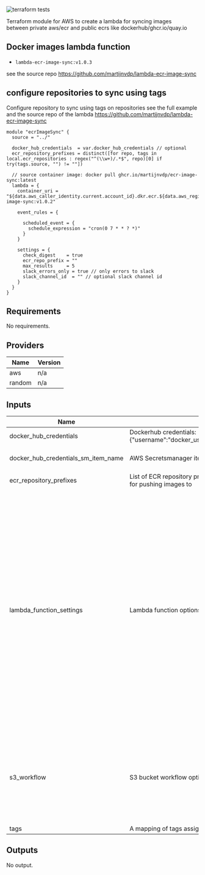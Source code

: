 ![terraform tests](https://github.com/martijnvdp/terraform-ecr-image-sync/actions/workflows/terraform.yml/badge.svg)

Terraform module for AWS to create a lambda for syncing images <br>
between private aws/ecr and public ecrs like dockerhub/ghcr.io/quay.io
## Docker images lambda function

- `lambda-ecr-image-sync:v1.0.3`

see the source repo https://github.com/martijnvdp/lambda-ecr-image-sync

## configure repositories to sync using tags

Configure repository to sync using tags on repositories
see the full example and the source repo of the lambda 
https://github.com/martijnvdp/lambda-ecr-image-sync


```hcl
module "ecrImageSync" {
  source = "../"

  docker_hub_credentials  = var.docker_hub_credentials // optional
  ecr_repository_prefixes = distinct([for repo, tags in local.ecr_repositories : regex("^(\\w+)/.*$", repo)[0] if try(tags.source, "") != ""])

  // source container image: docker pull ghcr.io/martijnvdp/ecr-image-sync:latest
  lambda = {
    container_uri = "${data.aws_caller_identity.current.account_id}.dkr.ecr.${data.aws_region.current.name}.amazonaws.com/images/ecr-image-sync:v1.0.2"

    event_rules = {

      scheduled_event = {
        schedule_expression = "cron(0 7 * * ? *)"
      }
    }

    settings = {
      check_digest    = true
      ecr_repo_prefix = ""
      max_results     = 5
      slack_errors_only = true // only errors to slack
      slack_channel_id  = "" // optional slack channel id
    }
  }
}

```
<!--- BEGIN_TF_DOCS --->
## Requirements

No requirements.

## Providers

| Name | Version |
|------|---------|
| aws | n/a |
| random | n/a |

## Inputs

| Name | Description | Type | Default | Required |
|------|-------------|------|---------|:--------:|
| docker\_hub\_credentials | Dockerhub credentials: {"username":"docker\_username","password":"docker\_password"} | `string` | `null` | no |
| docker\_hub\_credentials\_sm\_item\_name | AWS Secretsmanager item name for dockerhub credentials | `string` | `"docker-hub-ecr-image-sync"` | no |
| ecr\_repository\_prefixes | List of ECR repository prefixes to give the lambda function access for pushing images to | `list(string)` | `null` | no |
| lambda\_function\_settings | Lambda function options | <pre>object({<br>    name            = optional(string, "ecr-image-sync")<br>    container_uri   = optional(string, null)<br>    timeout         = optional(number, 900)<br>    zip_file_folder = optional(string, "dist")<br>    event_rules = optional(object({<br>      payload_updated = optional(object({<br>        description = optional(string, "Capture all updated input JSON events: ECRImageSyncScheduledEvent")<br>        is_enabled  = optional(bool, false)<br>      }), {}),<br>      repository_tags = optional(object({<br>        description = optional(string, "Capture each ECR repository tag changed event")<br>        is_enabled  = optional(bool, true)<br>      }), {})<br>      scheduled_event = optional(object({<br>        description         = optional(string, "CloudWatch schedule for synchronization of the public Docker images.")<br>        is_enabled          = optional(bool, true)<br>        schedule_expression = optional(string, "cron(0 6 * * ? *)")<br>      }), {})<br>    }), {})<br>    sync_settings = optional(object({<br>      check_digest = optional(bool, true)<br>      max_results  = optional(number, 100)<br>    }), {})<br>  })</pre> | `{}` | no |
| s3\_workflow | S3 bucket workflow options | <pre>object({<br>    bucket                 = optional(string, "ecr-image-sync")<br>    codebuild_project_name = optional(string, "ecr-image-sync")<br>    codepipeline_name      = optional(string, "ecr-image-sync")<br>    crane_version          = optional(string, "v0.11.0")<br>    create_bucket          = optional(bool, true)<br>    debug                  = optional(bool, false)<br>    enabled                = optional(bool, false)<br>  })</pre> | `{}` | no |
| tags | A mapping of tags assigned to the resources | `map(string)` | `null` | no |

## Outputs

No output.

<!--- END_TF_DOCS --->
